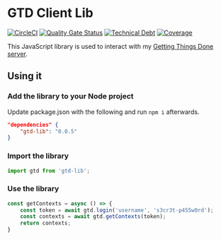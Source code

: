 # GTD Client Lib

[![CircleCI](https://circleci.com/gh/mthmulders/gtd-lib/tree/master.svg?style=svg)](https://circleci.com/gh/mthmulders/gtd-lib/tree/master)
[![Quality Gate Status](https://sonarcloud.io/api/project_badges/measure?project=mthmulders_gtd-lib&metric=alert_status)](https://sonarcloud.io/dashboard?id=mthmulders_gtd-lib)
[![Technical Debt](https://sonarcloud.io/api/project_badges/measure?project=mthmulders_gtd-lib&metric=sqale_index)](https://sonarcloud.io/dashboard?id=mthmulders_gtd-lib)
[![Coverage](https://sonarcloud.io/api/project_badges/measure?project=mthmulders_gtd-lib&metric=coverage)](https://sonarcloud.io/dashboard?id=mthmulders_gtd-lib)


This JavaScript library is used to interact with my [Getting Things Done server](https://github.com/mthmulders/gtd-server).

## Using it

### Add the library to your Node project

Update package.json with the following and run `npm i` afterwards.

```json
"dependencies" {
    "gtd-lib": "0.0.5"
}
```

### Import the library

```js
import gtd from 'gtd-lib';
```

### Use the library

```js
const getContexts = async () => {
    const token = await gtd.login('username', 's3cr3t-p455w0rd');
    const contexts = await gtd.getContexts(token);
    return contexts;
}